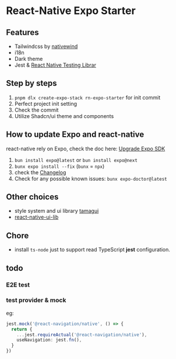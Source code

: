 # React-Native Expo Starter

## Features

- Tailwindcss by [nativewind](https://www.nativewind.dev/v4/overview)
- i18n
- Dark theme
- Jest & [React Native Testing Librar](https://callstack.github.io/react-native-testing-library/)

## Step by steps

1. `pnpm dlx create-expo-stack rn-expo-starter` for init commit
2. Perfect project init setting
3. Check the commit
4. Utilize Shadcn/ui theme and components

## How to update Expo and react-native

react-native rely on Expo, check the doc here: [Upgrade Expo SDK](https://docs.expo.dev/workflow/upgrading-expo-sdk-walkthrough/)

1. `bun install expo@latest` or `bun install expo@next`
2. `bunx expo install --fix` (`bunx` = `npx`)
3. check the [Changelog](https://github.com/expo/expo/blob/main/packages/expo/CHANGELOG.md)
4. Check for any possible known issues: `bunx expo-doctor@latest`

## Other choices

- style system and ui library [tamagui](https://tamagui.dev/)
- [react-native-ui-lib](https://github.com/wix/react-native-ui-lib)

## Chore

- install `ts-node` just to support read TypeScript **jest** configuration.

## todo

### E2E test

### test provider & mock

eg:

```ts
jest.mock('@react-navigation/native', () => {
  return {
    ...jest.requireActual('@react-navigation/native'),
    useNavigation: jest.fn(),
  }
})
```
